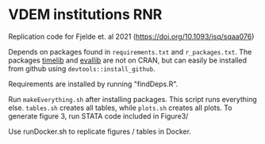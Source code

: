 # VDEM institutions RNR

Replication code for Fjelde et. al 2021 (https://doi.org/10.1093/isq/sqaa076)

Depends on packages found in `requirements.txt` and `r_packages.txt`.  The
packages [timelib](https://github.com/peder2911/timelib) and
[evallib](https://github.com/peder2911/evallib) are not on CRAN, but can easily
be installed from github using `devtools::install_github`.

Requirements are installed by running "findDeps.R".

Run `makeEverything.sh` after installing packages. This script runs everything
else. `tables.sh` creates all tables, while `plots.sh` creates all plots.
To generate figure 3, run STATA code included in Figure3/

Use runDocker.sh to replicate figures / tables in Docker.
